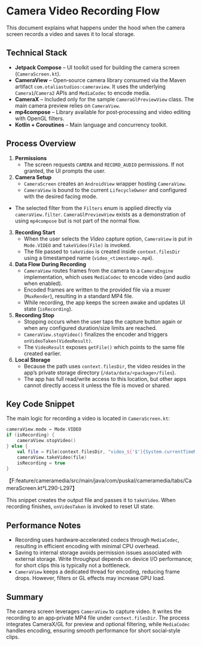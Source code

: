 # Camera Video Recording Flow

This document explains what happens under the hood when the camera screen records a video and saves it to local storage.

## Technical Stack

- **Jetpack Compose** – UI toolkit used for building the camera screen (`CameraScreen.kt`).
- **CameraView** – Open‑source camera library consumed via the Maven artifact `com.otaliastudios:cameraview`. It uses the underlying `Camera1`/`Camera2` APIs and `MediaCodec` to encode media.
- **CameraX** – Included only for the sample `CameraGlPreviewView` class. The main camera preview relies on `CameraView`.
- **mp4compose** – Library available for post‑processing and video editing with OpenGL filters.
- **Kotlin + Coroutines** – Main language and concurrency toolkit.

## Process Overview

1. **Permissions**
   - The screen requests `CAMERA` and `RECORD_AUDIO` permissions. If not granted, the UI prompts the user.
2. **Camera Setup**
   - `CameraScreen` creates an `AndroidView` wrapper hosting `CameraView`.
   - `CameraView` is bound to the current `LifecycleOwner` and configured with the desired facing mode.
  - The selected filter from the `Filters` enum is applied directly via `cameraView.filter`. `CameraGlPreviewView` exists as a demonstration of using `mp4compose` but is not part of the normal flow.
3. **Recording Start**
   - When the user selects the *Video* capture option, `CameraView` is put in `Mode.VIDEO` and `takeVideo(File)` is invoked.
   - The file passed to `takeVideo` is created inside `context.filesDir` using a timestamped name (`video_<timestamp>.mp4`).
4. **Data Flow During Recording**
   - `CameraView` routes frames from the camera to a `CameraEngine` implementation, which uses `MediaCodec` to encode video (and audio when enabled).
   - Encoded frames are written to the provided file via a muxer (`MuxRender`), resulting in a standard MP4 file.
   - While recording, the app keeps the screen awake and updates UI state (`isRecording`).
5. **Recording Stop**
   - Stopping occurs when the user taps the capture button again or when any configured duration/size limits are reached.
   - `CameraView.stopVideo()` finalizes the encoder and triggers `onVideoTaken(VideoResult)`.
   - The `VideoResult` exposes `getFile()` which points to the same file created earlier.
6. **Local Storage**
   - Because the path uses `context.filesDir`, the video resides in the app’s private storage directory (`/data/data/<package>/files`).
   - The app has full read/write access to this location, but other apps cannot directly access it unless the file is moved or shared.

## Key Code Snippet

The main logic for recording a video is located in `CameraScreen.kt`:

```kotlin
cameraView.mode = Mode.VIDEO
if (isRecording) {
    cameraView.stopVideo()
} else {
    val file = File(context.filesDir, "video_${'$'}{System.currentTimeMillis()}.mp4")
    cameraView.takeVideo(file)
    isRecording = true
}
```
【F:feature/cameramedia/src/main/java/com/puskal/cameramedia/tabs/CameraScreen.kt†L290-L297】

This snippet creates the output file and passes it to `takeVideo`. When recording finishes, `onVideoTaken` is invoked to reset UI state.

## Performance Notes

- Recording uses hardware‑accelerated codecs through `MediaCodec`, resulting in efficient encoding with minimal CPU overhead.
- Saving to internal storage avoids permission issues associated with external storage. Write throughput depends on device I/O performance; for short clips this is typically not a bottleneck.
- `CameraView` keeps a dedicated thread for encoding, reducing frame drops. However, filters or GL effects may increase GPU load.

## Summary

The camera screen leverages `CameraView` to capture video. It writes the recording to an app‑private MP4 file under `context.filesDir`. The process integrates CameraX/GL for preview and optional filtering, while `MediaCodec` handles encoding, ensuring smooth performance for short social‑style clips.
